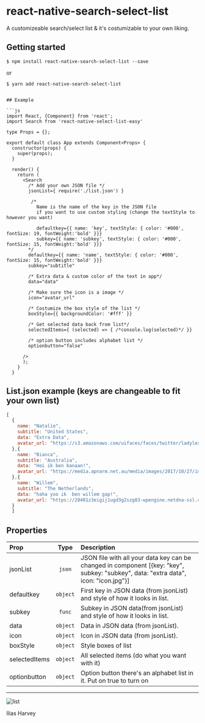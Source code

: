 # react-native-search-select-list

A customizeable search/select list & it's costumizable to your own liking.

## Getting started

`$ npm install react-native-search-select-list --save`

or

`$ yarn add react-native-search-select-list`
```

## Example

```js
import React, {Component} from 'react';
import Search from 'react-native-select-list-easy'

type Props = {};

export default class App extends Component<Props> {
  constructor(props) {
    super(props);
  }

  render() {
    return (
      <Search 
        /* Add your own JSON file */
        jsonList={ require('./list.json') } 

         /* 
           Name is the name of the key in the JSON file
           if you want to use custom styling (change the textStyle to however you want)

           defaultkey={{ name: 'key', textStyle: { color: '#000', fontSize: 19, fontWeight:'bold' }}}
           subkey={{ name: 'subkey', textStyle: { color: '#000', fontSize: 15, fontWeight:'bold' }}}
        */
        defaultkey={{ name: 'name', textStyle: { color: '#000', fontSize: 15, fontWeight:'bold' }}}
        subkey="subtitle"

        /* Extra data & custom color of the text in app*/
        data="data" 

        /* Make sure the icon is a image */
        icon="avatar_url" 

        /* Costumize the box style of the list */
        boxStyle={{ backgroundColor: '#fff' }}

        /* Get selected data back from list*/
        selectedItems={ (selected) => { /*console.log(selected)*/ }} 

        /* option button includes alphabet list */
        optionbutton="false"
        
      />
      );
    }
  }
```

## List.json example (keys are changeable to fit your own list)
```js
[ 
  {
    name: "Natalie",
    subtitle: "United States",
    data: "Extra Data",
    avatar_url: "https://s3.amazonaws.com/uifaces/faces/twitter/ladylexy/128.jpg",
  },{
    name: "Bianca",
    subtitle: "Australia",
    data: "Hoi ik ben banaan!",
    avatar_url: "https://media.apnarm.net.au/media/images/2017/10/27/imagev1731006674e03c04fb1c1b2c0030d2895-kne29a0sc2909sas5p2_ct677x380.jpg",
  },{
    name: "Willem",
    subtitle: "The Netherlands",
    data: "haha yoo ik  ben willem gap!",
    avatar_url: "https://20401z3eigij1ugd3g2szg83-wpengine.netdna-ssl.com/wp-content/uploads/2017/01/selfie-psuDOTedu.jpg",
  }
  ]
  ```

## Properties

| Prop  | Type | Description |
| :------------ | :---------------:| :-----|
| jsonList | `json` | JSON file with all your data key can be changed in component  [{key: "key", subkey: "subkey", data: "extra data", icon: "icon.jpg"}]  |
| defaultkey | `object` | First key in JSON data (from jsonList) and style of how it looks in list. |
| subkey | `func` | Subkey in JSON data(from jsonList) and style of how it looks in list. |
| data  | `object` | Data in JSON data (from jsonList). |
| icon | `object` | Icon in JSON data (from jsonList). |
| boxStyle | `object` | Style boxes of list |
| selectedItems | `object` | All selected items (do what you want with it) |
| optionbutton | `object` | Option button there's an alphabet list in it. Put on true to turn on |

----

![list](https://im4.ezgif.com/tmp/ezgif-4-181664465efe.gif)


Ilias Harvey
